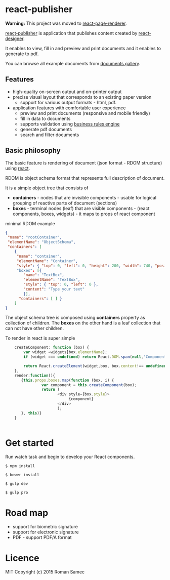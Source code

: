 # react-publisher

__Warning:__ This project was moved to [react-page-renderer](https://github.com/rsamec/react-page-renderer).

[react-publisher](http://react-documets.rhcloud.com/publisher) is application that publishes content created by [react-designer](http://hand-formvalidation.rhcloud.com/designer).

It enables to view, fill in and preview and print documents and it enables to generate to pdf.

You can browse all example documents from [documents gallery](http:/react-documets.rhcloud.com/publisher).


## Features

+   high-quality on-screen output and on-printer output
+   precise visual layout that corresponds to an existing paper version
    +   support for various output formats - html, pdf.
+   application features with comfortable user experience
    +   preview and print documents (responsive and mobile friendly)
    +   fill in data to documents
    +   supports validation using [business rules engine](https://github.com/rsamec/business-rules-engine) 
    +   generate pdf documents
    +   search and filter documents


## Basic philosophy

The basic feature is rendering of document (json format - RDOM structure) using [react](https://facebook.github.io/react/).

RDOM is object schema format that represents full description of document.

It is a simple object tree that consists of
-   __containers__ - nodes that are invisible components - usable for logical grouping of reactive parts of document (sections)
-   __boxes__ - terminal nodes (leaf) that are visible components - (react components, boxes, widgets) - it maps to props of react component

minimal RDOM example

```json
{ 
 "name": "rootContainer",
 "elementName": "ObjectSchema",
 "containers": [ 
    { 
     "name": "container",
     "elementName": "Container",
     "style": { "top": 0, "left": 0, "height": 200, "width": 740, "position": "relative" }
     "boxes": [{ 
        "name": "TextBox",
        "elementName": "TextBox",
        "style": { "top": 0, "left": 0 },
        "content": "Type your text" 
        }],
      "containers": [ ] }
    ]
}
```

The object schema tree is composed using __containers__ property as collection of children.
The __boxes__ on the other hand is a leaf collection that can not have other children.


To render in react is super simple 

```js
    createComponent: function (box) {
        var widget =widgets[box.elementName];
        if (widget === undefined) return React.DOM.span(null,'Component ' + box.elementName + ' is not register among widgets.');

        return React.createElement(widget,box, box.content!== undefined?React.DOM.span(null, box.content):undefined);
    },
    render:function(){
       {this.props.boxes.map(function (box, i) {
                var component = this.createComponent(box);
                return (
                       <div style={box.style}>
                            {component}
                       </div>
                       );
       }, this)}
    }
        
```


# Get started

Run watch task and begin to develop your React components.

```
$ npm install
```

```
$ bower install
```

```
$ gulp dev
```

```
$ gulp pro
```


# Road map

+   support for biometric signature
+   support for electronic signature
+   PDF - support PDF/A format

# Licence

MIT
Copyright (c) 2015 Roman Samec 

